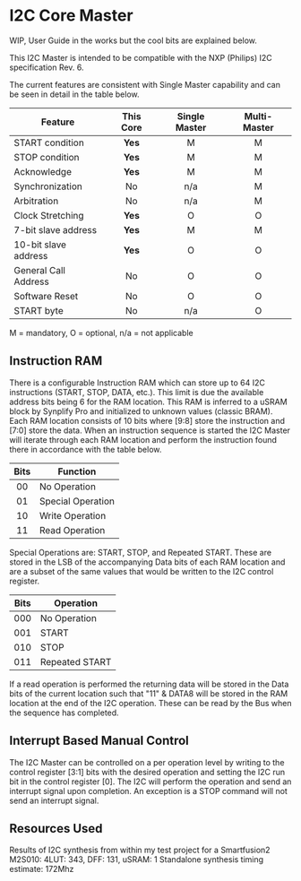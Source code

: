 # I2C Core Master

WIP, User Guide in the works but the cool bits are explained below.

This I2C Master is intended to be compatible with the NXP (Philips) I2C specification Rev. 6.

The current features are consistent with Single Master capability and can be seen in detail in the table below.

| Feature | This Core | Single Master | Multi-Master |
| --- | :---: | :---: | :---: |
| START condition | **Yes** | M | M |
| STOP condition | **Yes** | M | M |
| Acknowledge | **Yes** | M | M |
| Synchronization | No | n/a | M |
| Arbitration | No | n/a | M |
| Clock Stretching | **Yes** | O | O |
| 7-bit slave address | **Yes** | M | M |
| 10-bit slave address | **Yes** | O | O |
| General Call Address | No | O | O |
| Software Reset | No | O | O |
| START byte | No | n/a | O |

M = mandatory, O = optional, n/a = not applicable

## Instruction RAM

There is a configurable Instruction RAM which can store up to 64 I2C instructions (START, STOP, DATA, etc.). This limit is due the available address bits being 6 for the RAM location. This RAM is inferred to a uSRAM block by Synplify Pro and initialized to unknown values (classic BRAM). Each RAM location consists of 10 bits where [9:8] store the instruction and [7:0] store the data. When an instruction sequence is started the I2C Master will iterate through each RAM location and perform the instruction found there in accordance with the table below.

| Bits | Function |
| :---: | --- |
| 00 | No Operation |
| 01 | Special Operation |
| 10 | Write Operation |
| 11 | Read Operation |

Special Operations are: START, STOP, and Repeated START.
These are stored in the LSB of the accompanying Data bits of each RAM location and are a subset of the same values that would be written to the I2C control register.

| Bits | Operation |
| :---: | --- |
| 000 | No Operation |
| 001 | START |
| 010 | STOP |
| 011 | Repeated START |

If a read operation is performed the returning data will be stored in the Data bits of the current location such that "11" & DATA8 will be stored in the RAM location at the end of the I2C operation. These can be read by the Bus when the sequence has completed.

## Interrupt Based Manual Control

The I2C Master can be controlled on a per operation level by writing to the control register [3:1] bits with the desired operation and setting the I2C run bit in the control register [0]. The I2C will perform the operation and send an interrupt signal upon completion. An exception is a STOP command will not send an interrupt signal.


## Resources Used
Results of I2C synthesis from within my test project for a Smartfusion2 M2S010:
4LUT: 343, DFF: 131, uSRAM: 1
Standalone synthesis timing estimate:
172Mhz